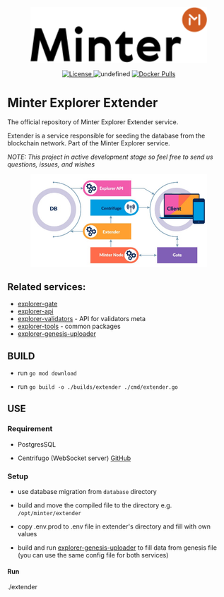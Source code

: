 <p align="center" background="black"><img src="minter-logo.svg" width="400"></p>

<p align="center" style="text-align: center;">
    <a href="https://github.com/MinterTeam/minter-explorer-extender/blob/master/LICENSE">
        <img src="https://img.shields.io/packagist/l/doctrine/orm.svg" alt="License">
    </a>
    <img alt="undefined" src="https://img.shields.io/github/last-commit/MinterTeam/minter-explorer-extender.svg">
    <a href="https://hub.docker.com/r/minterteam/explorer-extender" target="_blank">
        <img alt="Docker Pulls" src="https://img.shields.io/docker/pulls/minterteam/explorer-extender">
    </a>
</p>

# Minter Explorer Extender

The official repository of Minter Explorer Extender service.

Extender is a service responsible for seeding the database from the blockchain network. Part of the Minter Explorer service.

_NOTE: This project in active development stage so feel free to send us questions, issues, and wishes_

<p align="center" background="black"><img src="minter-explorer.jpeg" width="400"></p>

## Related services:
- [explorer-gate](https://github.com/MinterTeam/explorer-gate)
- [explorer-api](https://github.com/MinterTeam/minter-explorer-api)
- [explorer-validators](https://github.com/MinterTeam/minter-explorer-validators) - API for validators meta
- [explorer-tools](https://github.com/MinterTeam/minter-explorer-tools) - common packages
- [explorer-genesis-uploader](https://github.com/MinterTeam/explorer-genesis-uploader)

## BUILD

- run `go mod download`

- run `go build -o ./builds/extender ./cmd/extender.go`

## USE

### Requirement

- PostgresSQL

- Centrifugo (WebSocket server) [GitHub](https://github.com/centrifugal/centrifugo)

### Setup

- use database migration from `database` directory

- build and move the compiled file to the directory e.g. `/opt/minter/extender`

- copy .env.prod to .env file in extender's directory and fill with own values

- build and run [explorer-genesis-uploader](https://github.com/MinterTeam/explorer-genesis-uploader) to fill data from genesis file (you can use the same config file for both services)

#### Run

./extender
